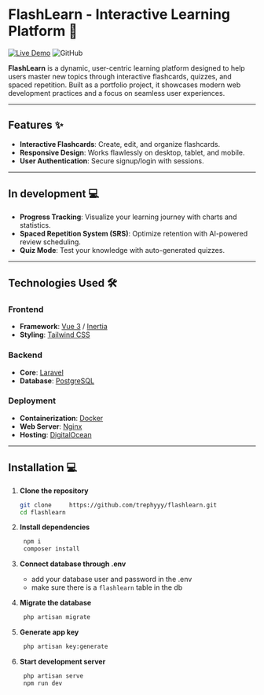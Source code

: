 # FlashLearn - Interactive Learning Platform 🚀

[![Live Demo](https://img.shields.io/badge/Live-Demo-brightgreen)](https://flashlearn.mooo.com)
![GitHub](https://img.shields.io/github/license/trephyyy/flashlearn)

**FlashLearn** is a dynamic, user-centric learning platform designed to help users master new topics through interactive flashcards, quizzes, and spaced repetition. Built as a portfolio project, it showcases modern web development practices and a focus on seamless user experiences.

---

## Features ✨

- **Interactive Flashcards**: Create, edit, and organize flashcards.
- **Responsive Design**: Works flawlessly on desktop, tablet, and mobile.
- **User Authentication**: Secure signup/login with sessions.

---
## In development 💻 

- **Progress Tracking**: Visualize your learning journey with charts and statistics.
- **Spaced Repetition System (SRS)**: Optimize retention with AI-powered review scheduling.
- **Quiz Mode**: Test your knowledge with auto-generated quizzes.

---
## Technologies Used 🛠️

### Frontend
- **Framework**: [Vue 3](https://vuejs.org/) / [Inertia](https://inertiajs.com/)
- **Styling**: [Tailwind CSS](https://tailwindcss.com/)

### Backend
- **Core**: [Laravel](https://nodejs.org/)
- **Database**: [PostgreSQL](https://www.postgresql.org/)

### Deployment
- **Containerization**: [Docker](https://www.docker.com/)
- **Web Server**: [Nginx](https://www.nginx.com/)
- **Hosting**: [DigitalOcean](https://www.digitalocean.com/)

---

## Installation 💻

1. **Clone the repository**
   ```bash
   git clone     https://github.com/trephyyy/flashlearn.git
   cd flashlearn
   ```

2. **Install dependencies**
   ```bash
    npm i
    composer install
   ```

3. **Connect database through .env**
   - add your database user and password in the .env
   - make sure there is a `flashlearn` table in the db

4. **Migrate the database**
   ```bash
    php artisan migrate
   ```

5. **Generate app key**
   ```bash
    php artisan key:generate
   ```

6. **Start development server**
   ```bash
    php artisan serve
    npm run dev   
   ```